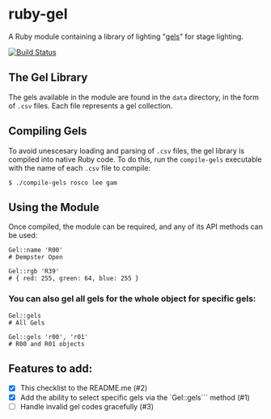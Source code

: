 # ruby-gel
A Ruby module containing a library of lighting "[gels](https://en.wikipedia.org/wiki/Color_gel)" for stage lighting.

[![Build Status](https://travis-ci.org/redbassett/ruby-gel.svg?branch=master)](https://travis-ci.org/redbassett/ruby-gel)

## The Gel Library
The gels available in the module are found in the `data` directory, in the form of `.csv` files. Each file represents a gel collection.

## Compiling Gels
To avoid unescesary loading and parsing of `.csv` files, the gel library is compiled into native Ruby code. To do this, run the `compile-gels` executable with the name of each `.csv` file to compile:

```$ ./compile-gels rosco lee gam```

## Using the Module
Once compiled, the module can be required, and any of its API methods can be used:

```
Gel::name 'R00'
# Dempster Open

Gel::rgb 'R39'
# { red: 255, green: 64, blue: 255 }
```

### You can also gel all gels for the whole object for specific gels:

```
Gel::gels
# All Gels

Gel::gels 'r00', 'r01'
# R00 and R01 objects
```

## Features to add:
- [x] This checklist to the README.me (#2)
- [x] Add the ability to select specific gels via the `Gel::gels``` method (#1)
- [ ] Handle invalid gel codes gracefully (#3)
